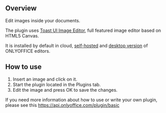 ## Overview

Edit images inside your documents.

The plugin uses [Toast UI Image Editor](https://github.com/nhn/tui.image-editor), full featured image editor based on HTML5 Canvas. 

It is installed by default in cloud, [self-hosted](https://github.com/ONLYOFFICE/DocumentServer) and [desktop version](https://github.com/ONLYOFFICE/DesktopEditors) of ONLYOFFICE editors. 

## How to use

1. Insert an image and click on it.
2. Start the plugin located in the Plugins tab. 
3. Edit the image and press OK to save the changes. 

If you need more information about how to use or write your own plugin, please see this https://api.onlyoffice.com/plugin/basic